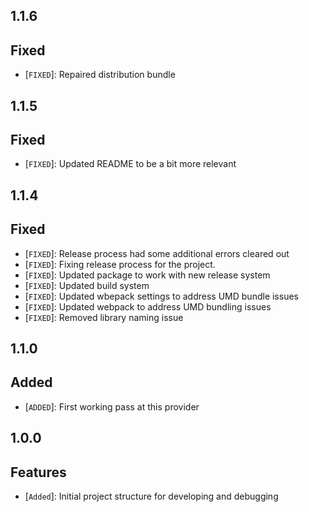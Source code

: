 ## 1.1.6

## Fixed

- [`FIXED`]: Repaired distribution bundle

## 1.1.5

## Fixed

- [`FIXED`]: Updated README to be a bit more relevant

## 1.1.4

## Fixed

- [`FIXED`]: Release process had some additional errors cleared out
- [`FIXED`]: Fixing release process for the project.
- [`FIXED`]: Updated package to work with new release system
- [`FIXED`]: Updated build system
- [`FIXED`]: Updated wbepack settings to address UMD bundle issues
- [`FIXED`]: Updated webpack to address UMD bundling issues
- [`FIXED`]: Removed library naming issue

## 1.1.0

## Added

- [`ADDED`]: First working pass at this provider

## 1.0.0

## Features

- [`Added`]: Initial project structure for developing and debugging
